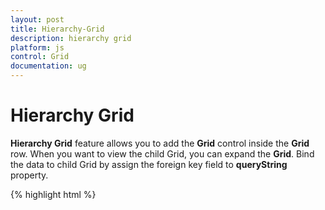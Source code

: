 ```yaml
---
layout: post
title: Hierarchy-Grid
description: hierarchy grid
platform: js
control: Grid
documentation: ug
---
```


# Hierarchy Grid

**Hierarchy Grid** feature allows you to add the **Grid** control inside the **Grid** row. When you want to view the child Grid, you can expand the **Grid**. Bind the data to child Grid by assign the foreign key field to **queryString** property.

{% highlight html %}

   <div id="Grid"></div>
    <script type="text/javascript">
        $(function () {
            var data = ej.DataManager(window.employeeView).executeLocal(ej.Query().take(9));
            var dataManger = ej.DataManager({
                url: "http://mvc.syncfusion.com/Services/Northwnd.svc/Orders/"
            });

            var dataManger2 = ej.DataManager({
                url: "http://mvc.syncfusion.com/Services/Northwnd.svc/Customers/"
            });

            $("#Grid").ejGrid({
                dataSource: data,
                allowPaging: true,
                allowSorting: true,
                columns: ["EmployeeID", "FirstName", "Title", "City", "Country"],
                childGrid: {
                    dataSource: dataManger,
                    queryString: "EmployeeID",
                    allowPaging: true,
                    columns: ["OrderID", "ShipCity", "Freight", "ShipName"],
                    childGrid: {
                        dataSource: dataManger2,
                        queryString: "CustomerID",
                        columns: ["CustomerID", "Phone", "Address", "Country"],

                    },

                },

            });
        });

    </script>


{% endhighlight %}



{% include image.html url="/js/Grid/Concepts-and-Features/Hierarchy-Grid_images/Hierarchy-Grid_img1.png" Caption="Hierarchy Grid"%}


